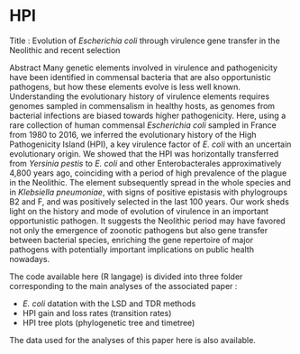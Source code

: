# HPI
Title : Evolution of _Escherichia coli_ through virulence gene transfer in the Neolithic and recent selection

Abstract
Many genetic elements involved in virulence and pathogenicity have been identified in commensal bacteria that are also opportunistic pathogens, but how these elements evolve is less well known. Understanding the evolutionary history of virulence elements requires genomes sampled in commensalism in healthy hosts, as genomes from bacterial infections are biased towards higher pathogenicity. Here, using a rare collection of human commensal _Escherichia coli_ sampled in France from 1980 to 2016, we inferred the evolutionary history of the High Pathogenicity Island (HPI), a key virulence factor of _E. coli_ with an uncertain evolutionary origin. We showed that the HPI was horizontally transferred from _Yersinia pestis_ to _E. coli_ and other Enterobacterales approximatively 4,800 years ago, coinciding with a period of high prevalence of the plague in the Neolithic. The element subsequently spread in the whole species and in _Klebsiella pneumoniae_, with signs of positive epistasis with phylogroups B2 and F, and was positively selected in the last 100 years. Our work sheds light on the history and mode of evolution of virulence in an important opportunistic pathogen. It suggests the Neolithic period may have favored not only the emergence of zoonotic pathogens but also gene transfer between bacterial species, enriching the gene repertoire of major pathogens with potentially important implications on public health nowadays.

The code available here (R langage) is divided into three folder corresponding to the main analyses of the associated paper : 
- _E. coli_ datation with the LSD and TDR methods
- HPI gain and loss rates (transition rates)
- HPI tree plots (phylogenetic tree and timetree)
  
The data used for the analyses of this paper here is also available.
